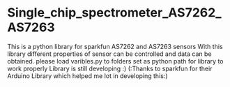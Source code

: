 # Single_chip_spectrometer_AS7262_AS7263
This is a python library for sparkfun AS7262 and AS7263 sensors
With this library different properties of sensor can be controlled and data can 
be obtained.
please load varibles.py to folders set as python path for library to work properly
Library is still developing :)
(:Thanks to sparkfun for their Arduino Library which helped me lot in developing this:)
